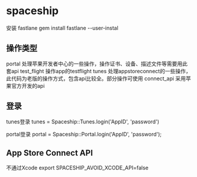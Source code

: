# spaceship

安装 fastlane
gem install fastlane --user-instal

## 操作类型

portal
处理苹果开发者中心的一些操作，操作证书、设备、描述文件等需要用此套api
test_flight
操作app的testflight
tunes
处理appstoreconnect的一些操作，此代码为老版的操作方式，包含api比较全。部分操作可使用 connect_api 采用苹果官方开发的api

## 登录

tunes登录
tunes = Spaceship::Tunes.login('AppID', 'password')

portal登录
portal = Spaceship::Portal.login('AppID', 'password');

## App Store Connect API

不通过Xcode
export SPACESHIP_AVOID_XCODE_API=false
